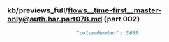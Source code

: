 ### kb/previews_full/flows__time-first__master-only@auth.har.part078.md (part 002)

```md
                      "columnNumber": 5669
                   
```

```
